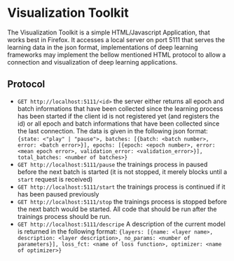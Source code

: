# Visualization Toolkit

The Visualization Toolkit is a simple HTML/Javascript Application, that works best in Firefox.
It accesses a local server on port 5111 that serves the learning data in the json format, implementations of deep learning frameworks may implement the bellow mentioned HTML protocol to allow a connection and visualization of deep learning applications.

## Protocol
- `GET http://localhost:5111/<id>`
  the server either returns all epoch and batch informations that have been collected since the learning process has been started if the client id is not registered yet (and registers the id) or all epoch and batch informations that have been collected since the last connection.
  The data is given in the following json format: `{state: <"play" | "pause">, batches: [{batch: <batch number>, error: <batch error>}], epochs: [{epoch: <epoch number>, error: <mean epoch error>, validation_error: <validation_error>}], total_batches: <number of batches>}`
- `GET http://localhost:5111/pause`
  the trainings process in paused before the next batch is started (it is not stopped, it merely blocks until a `start` request is received)
- `GET http://localhost:5111/start`
  the trainings process is continued if it has been paused previously
- `GET http://localhost:5111/stop`
  the trainings process is stopped before the next batch would be started. All code that should be run after the trainings process should be run.
- `GET http://localhost:5111/descripe`
  A description of the current model is returned in the following format: `{layers: [{name: <layer name>, description: <layer description>, no_params: <number of parameters}], loss_fct: <name of loss function>, optimizer: <name of optimizer>}`
